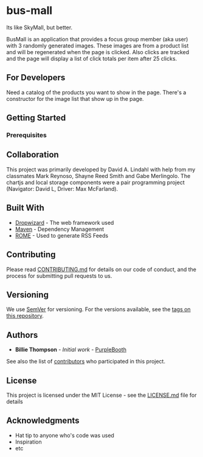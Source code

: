 # bus-mall
Its like SkyMall, but better.

BusMall is an application that provides a focus group member (aka user) with 3 randomly generated images. These images are from a product list and will be regenerated when the page is clicked. Also clicks are tracked and the page will display a list of click totals per item after 25 clicks.

## For Developers

Need a catalog of the products you want to show in the page.
There's a constructor for the image list that show up in the page.

## Getting Started

### Prerequisites



## Collaboration

This project was primarily developed by David A. Lindahl with help from my classmates Mark Reynoso, Shayne Reed Smith and Gabe Merlingolo. The chartjs and local storage components were a pair programming project (Navigator: David L, Driver: Max McFarland). 




## Built With

* [Dropwizard](http://www.dropwizard.io/1.0.2/docs/) - The web framework used
* [Maven](https://maven.apache.org/) - Dependency Management
* [ROME](https://rometools.github.io/rome/) - Used to generate RSS Feeds

## Contributing

Please read [CONTRIBUTING.md](https://gist.github.com/PurpleBooth/b24679402957c63ec426) for details on our code of conduct, and the process for submitting pull requests to us.

## Versioning

We use [SemVer](http://semver.org/) for versioning. For the versions available, see the [tags on this repository](https://github.com/your/project/tags).

## Authors

* **Billie Thompson** - *Initial work* - [PurpleBooth](https://github.com/PurpleBooth)

See also the list of [contributors](https://github.com/your/project/contributors) who participated in this project.

## License

This project is licensed under the MIT License - see the [LICENSE.md](LICENSE.md) file for details

## Acknowledgments

* Hat tip to anyone who's code was used
* Inspiration
* etc
